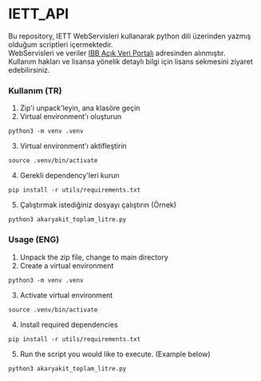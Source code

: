 # IETT_API
Bu repository, IETT WebServisleri kullanarak python dili üzerinden yazmış olduğum scriptleri içermektedir.  
WebServisleri ve veriler [IBB Açık Veri Portalı](https://data.ibb.gov.tr/) adresinden alınmıştır.  
Kullanım hakları ve lisansa yönelik detaylı bilgi için lisans sekmesini ziyaret edebilirsiniz.  


### Kullanım (TR)

1. Zip'i unpack'leyin, ana klasöre geçin  
2. Virtual environment'ı oluşturun  
```
python3 -m venv .venv
```
3. Virtual environment'ı aktifleştirin  
```
source .venv/bin/activate
```
4. Gerekli dependency'leri kurun  
```
pip install -r utils/requirements.txt
```
5. Çalıştırmak istediğiniz dosyayı çalıştırın (Örnek)  
```
python3 akaryakit_toplam_litre.py
```

### Usage (ENG)

1. Unpack the zip file, change to main directory  
2. Create a virtual environment  
```
python3 -m venv .venv
```
3. Activate virtual environment  
```
source .venv/bin/activate
```
4. Install required dependencies  
```
pip install -r utils/requirements.txt
```
5. Run the script you would like to execute. (Example below)  
```
python3 akaryakit_toplam_litre.py
```
